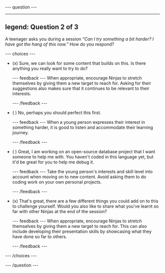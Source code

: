 
--- question ---

---
legend: Question 2 of 3
---

A teenager asks you during a session *“Can I try something a bit harder? I have got the hang of this now.”* How do you respond?


--- choices ---

- (x) Sure, we can look for some content that builds on this. Is there anything you really want to try to do?

  --- feedback ---
When appropriate, encourage Ninjas to stretch themselves by giving them a new target to reach for. Asking for their suggestions also makes sure that it continues to be relevant to their interests.

  --- /feedback ---

- ( ) No, perhaps you should perfect this first.

  --- feedback ---
When a young person expresses their interest in something harder, it is good to listen and accommodate their learning journey.

  --- /feedback ---

- ( ) Great, I am working on an open-source database project that I want someone to help me with. You haven't coded in this language yet, but it'd be great for you to help me debug it.

  --- feedback ---
Take the young person's interests and skill level into account when moving on to new content. Avoid asking them to do coding work on your own personal projects.

  --- /feedback ---

- (x) That's great, there are a few different things you could add on to this to challenge yourself. Would you also like to share what you've learnt so far with other Ninjas at the end of the session?

  --- feedback ---
When appropriate, encourage Ninjas to stretch themselves by giving them a new target to reach for. This can also include developing their presentation skills by showcasing what they have done so far to others.

  --- /feedback ---

--- /choices ---

--- /question ---
